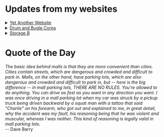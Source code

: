 # Updates from my websites

<details><summary> <a href="https://www.amon-hen.com">Yet Another Website</a> </summary>

* <a href="https://www.amon-hen.com/religion/34012">And the bat</a>
* <a href="https://www.amon-hen.com/television/5927">MST3K Short 0602 – A Date With Your Family</a>
* <a href="https://www.amon-hen.com/computing/internet/www/435">Quote of the Day</a>
* <a href="https://www.amon-hen.com/movies/34009">The Sidehackers (1969)</a>
* <a href="https://www.amon-hen.com/music/9568">Children Of Sanchez</a>
* <a href="https://www.amon-hen.com/science/34002">Following Faraday’s hint</a>
* <a href="https://www.amon-hen.com/food/33994">Mmmm, Spam Spread</a>
* <a href="https://www.amon-hen.com/television/5068">MST3K 0102 – The Robot vs. the Aztec Mummy</a>
* <a href="https://www.amon-hen.com/politics/33999">Trans Athletes</a>
* <a href="https://www.amon-hen.com/music/drum-and-bugle-corps/33987">2022 Bluecoats Alumni Corps Documentary</a>
</details>

<details><summary> <a href="https://www.drum-corps.net">Drum and Bugle Corps</a> </summary>

* <a href="https://www.drum-corps.net/history/3667">Bluecoats Alumni Corps Documentary</a>
* <a href="https://www.drum-corps.net/news/3660">Drum Corps World – April 2025</a>
* <a href="https://www.drum-corps.net/news/3656">Spirit Alumni Corps</a>
* <a href="https://www.drum-corps.net/news/3649">Drum Corps World – March 2025</a>
* <a href="https://www.drum-corps.net/news/3644">Guardians to forgo participation in the 2025 DCI season</a>
* <a href="https://www.drum-corps.net/news/3635">Drum Corps World – February 2025</a>
* <a href="https://www.drum-corps.net/news/3629">RESULTS: 2025 DCI Rules Congress</a>
* <a href="https://www.drum-corps.net/news/3626">Spartans pave path to World Class</a>
* <a href="https://www.drum-corps.net/news/3621">2025 DCI Rules Congress proposals</a>
* <a href="https://www.drum-corps.net/news/3619">The New York Skyliners Announce Move to SoundSport for the 2025 Season</a>
</details>

<details><summary> <a href="https://www.storage-b.com">Storage B</a> </summary>

* <a href="https://www.storage-b.com/math-numerical-analysis/1036">Hypot</a>
* <a href="https://www.storage-b.com/c/1015">Uploading Consciousness</a>
* <a href="https://www.storage-b.com/humor/1003">SCRUM: An Honest Ad</a>
* <a href="https://www.storage-b.com/humor/996">Agile vs. Waterfall</a>
* <a href="https://www.storage-b.com/c/969">Delivering Safe C++</a>
* <a href="https://www.storage-b.com/c/962">Full Interview With the Creator of C++</a>
* <a href="https://www.storage-b.com/humor/951">How To Regex</a>
* <a href="https://www.storage-b.com/ai/908">Nightmare Fuel from Bing Image Creator</a>
* <a href="https://www.storage-b.com/ai/904">We’re Safe</a>
* <a href="https://www.storage-b.com/ai/901">Enjoy Your AI-generated Work</a>
</details>

# Quote of the Day
<p><em>The basic idea behind malls is that they are more convenient than cities.  Cities contain streets, which are dangerous and crowded and difficult to park in.  Malls, on the other hand, have parking lots, which are also dangerous and crowded and difficult to park in, but -- here is the big difference -- in mall parking lots, THERE ARE NO RULES.  You're allowed to do anything.  You can drive as fast as you want in any direction you want.  I was once driving in a mall parking lot when my car was struck by a pickup truck being driven backward by a squat man with a tattoo that said "Charlie" on his forearm, who got out and explained to me, in great detail, why the accident was my fault, his reasoning being that he was violent and muscular, whereas I was neither.  This kind of reasoning is legally valid in mall parking lots.</em><br /> -- Dave Barry</p>